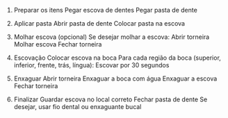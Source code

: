 

 1. Preparar os itens
Pegar escova de dentes
Pegar pasta de dente

 2. Aplicar pasta
Abrir pasta de dente
Colocar pasta na escova

 3. Molhar escova (opcional)
Se desejar molhar a escova:
    Abrir torneira
    Molhar escova
    Fechar torneira

 4. Escovação
Colocar escova na boca
Para cada região da boca (superior, inferior, frente, trás, língua):
    Escovar por 30 segundos

 5. Enxaguar
Abrir torneira
Enxaguar a boca com água
Enxaguar a escova
Fechar torneira

 6. Finalizar
Guardar escova no local correto
Fechar pasta de dente
Se desejar, usar fio dental ou enxaguante bucal



